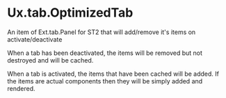 Ux.tab.OptimizedTab
===================

An item of Ext.tab.Panel for ST2 that will add/remove it's items on activate/deactivate

When a tab has been deactivated, the items will be removed but not destroyed and will be cached.

When a tab is activated, the items that have been cached will be added. If the items are actual
components then they will be simply added and rendered.